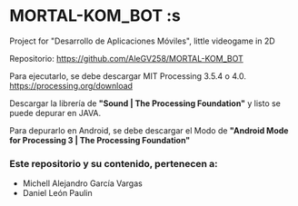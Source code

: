 
# MORTAL-KOM_BOT :s

Project for "Desarrollo de Aplicaciones Móviles", little videogame in 2D

Repositorio: https://github.com/AleGV258/MORTAL-KOM_BOT

Para ejecutarlo, se debe descargar MIT Processing 3.5.4 o 4.0. https://processing.org/download

Descargar la librería de __"Sound | The Processing Foundation"__ y listo se puede depurar en JAVA.

Para depurarlo en Android, se debe descargar el Modo de __"Android Mode for Processing 3 | The Processing Foundation"__

### Este repositorio y su contenido, pertenecen a:
- Michell Alejandro García Vargas
- Daniel León Paulin
